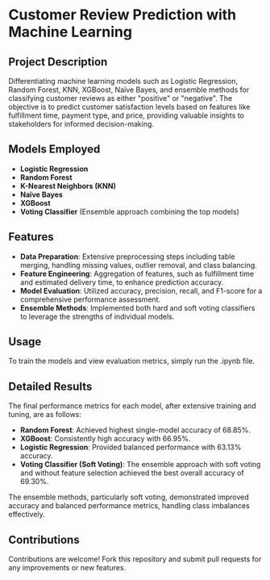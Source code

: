 # Customer Review Prediction with Machine Learning

## Project Description
Differentiating machine learning models such as Logistic Regression, Random Forest, KNN, XGBoost, Naïve Bayes, and ensemble methods for classifying customer reviews as either "positive" or "negative". The objective is to predict customer satisfaction levels based on features like fulfillment time, payment type, and price, providing valuable insights to stakeholders for informed decision-making.

## Models Employed
- **Logistic Regression**
- **Random Forest**
- **K-Nearest Neighbors (KNN)**
- **Naïve Bayes**
- **XGBoost**
- **Voting Classifier** (Ensemble approach combining the top models)

## Features
- **Data Preparation**: Extensive preprocessing steps including table merging, handling missing values, outlier removal, and class balancing.
- **Feature Engineering**: Aggregation of features, such as fulfillment time and estimated delivery time, to enhance prediction accuracy.
- **Model Evaluation**: Utilized accuracy, precision, recall, and F1-score for a comprehensive performance assessment.
- **Ensemble Methods**: Implemented both hard and soft voting classifiers to leverage the strengths of individual models.

## Usage
To train the models and view evaluation metrics, simply run the .ipynb file.

## Detailed Results
The final performance metrics for each model, after extensive training and tuning, are as follows:

- **Random Forest**: Achieved highest single-model accuracy of 68.85%.
- **XGBoost**: Consistently high accuracy with 66.95%.
- **Logistic Regression**: Provided balanced performance with 63.13% accuracy.
- **Voting Classifier (Soft Voting)**: The ensemble approach with soft voting and without feature selection achieved the best overall accuracy of 69.30%.

The ensemble methods, particularly soft voting, demonstrated improved accuracy and balanced performance metrics, handling class imbalances effectively.

## Contributions
Contributions are welcome! Fork this repository and submit pull requests for any improvements or new features.
